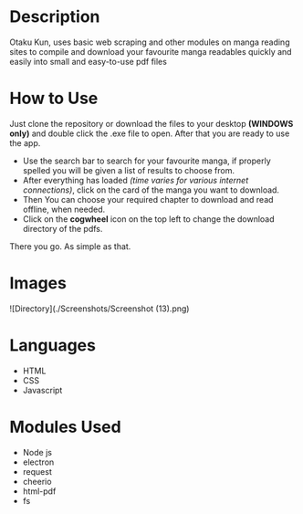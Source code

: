 # Description
Otaku Kun, uses basic web scraping and other modules on manga reading sites to compile and download your favourite manga readables quickly and easily into small and easy-to-use pdf files

# How to Use
Just clone the repository or download the files to your desktop __(WINDOWS only)__ and double click the .exe file to open.
After that you are ready to use the app.

* Use the search bar to search for your favourite manga, if properly spelled you will be given a list of results to choose from.
* After everything has loaded *(time varies for various internet connections)*, click on the card of the manga you want to download.
* Then You can choose your required chapter to download and read offline, when needed.
* Click on the **cogwheel** icon on the top left to change the download directory of the pdfs.

There you go. As simple as that.

# Images
![Directory](./Screenshots/Screenshot (13).png)

# Languages
* HTML
* CSS
* Javascript

# Modules Used

* Node js
* electron
* request
* cheerio
* html-pdf
* fs

